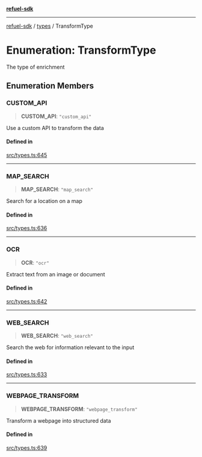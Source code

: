 [**refuel-sdk**](../../README.md)

***

[refuel-sdk](../../modules.md) / [types](../README.md) / TransformType

# Enumeration: TransformType

The type of enrichment

## Enumeration Members

### CUSTOM\_API

> **CUSTOM\_API**: `"custom_api"`

Use a custom API to transform the data

#### Defined in

[src/types.ts:645](https://github.com/refuel-ai/refuel-sdk/blob/f2e28ab259fcf3e0cbb5ccf9e6bee5d2eda4cd6f/src/types.ts#L645)

***

### MAP\_SEARCH

> **MAP\_SEARCH**: `"map_search"`

Search for a location on a map

#### Defined in

[src/types.ts:636](https://github.com/refuel-ai/refuel-sdk/blob/f2e28ab259fcf3e0cbb5ccf9e6bee5d2eda4cd6f/src/types.ts#L636)

***

### OCR

> **OCR**: `"ocr"`

Extract text from an image or document

#### Defined in

[src/types.ts:642](https://github.com/refuel-ai/refuel-sdk/blob/f2e28ab259fcf3e0cbb5ccf9e6bee5d2eda4cd6f/src/types.ts#L642)

***

### WEB\_SEARCH

> **WEB\_SEARCH**: `"web_search"`

Search the web for information relevant to the input

#### Defined in

[src/types.ts:633](https://github.com/refuel-ai/refuel-sdk/blob/f2e28ab259fcf3e0cbb5ccf9e6bee5d2eda4cd6f/src/types.ts#L633)

***

### WEBPAGE\_TRANSFORM

> **WEBPAGE\_TRANSFORM**: `"webpage_transform"`

Transform a webpage into structured data

#### Defined in

[src/types.ts:639](https://github.com/refuel-ai/refuel-sdk/blob/f2e28ab259fcf3e0cbb5ccf9e6bee5d2eda4cd6f/src/types.ts#L639)
